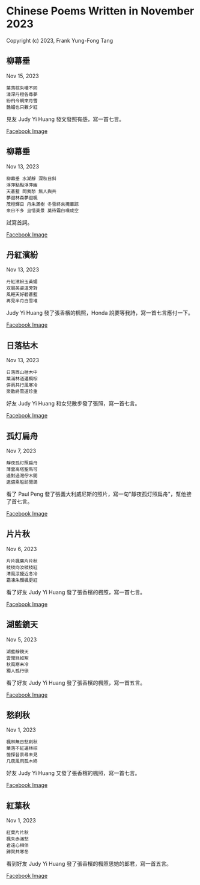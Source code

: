 # Chinese Poems Written in November 2023
Copyright (c) 2023, Frank Yung-Fong Tang

## 柳幕垂
Nov 15, 2023 
```
葉落棕朱嘆不同
淺深丹橙各尋夢
紛飛今朝來月雪
艷媚也只數夕紅
```
見友 Judy Yi Huang 發文發照有感，寫一首七言。

[Facebook Image](https://www.facebook.com/judy.y.huang/posts/pfbid032utCA6MkD5PRTmY2i3haqoiXhpHTPJ5f5JqZBJfLkJrPFCpLs3f9MNpLVsUVdqXdl)

## 柳幕垂
Nov 13, 2023 
```
柳幕垂 水湖靜 深秋日斜
浮萍點點浮萍幽
天蒼藍 問我愁 無人與共
夢迴林森夢迴楓
茂橙輝日 丹朱滿樹 冬雪終來掩華踪
來日不多 且惜美景 莫待霜白嘆成空
```
試寫首詞。

[Facebook Image](https://www.facebook.com/photo?fbid=10160864617079800&set=pcb.10160864643909800)


## 丹紅濱紛
Nov 13, 2023 
```
丹紅濱紛玉黃媚
双展英姿道旁對
風輕天好碧蒼藍
再見半月白雪堆
```
 Judy Yi Huang 發了張香檳的楓照，Honda 說要等我詩，寫一首七言應付一下。

[Facebook Image](https://www.facebook.com/judy.y.huang/posts/pfbid02DpRnXTmFEiCw8d2LpS97HkzrTgMK2nJ6DEgb1Vt6LYWZgGWAUP8CT22t6Myhva87l)

## 日落枯木
Nov 13, 2023 
```
日落西山枯木中
葉滿林道遍楓棕
併肩共行風寒冷
聚散終需道珍重
```
好友 Judy Yi Huang 和女兒散步發了張照，寫一首七言。

[Facebook Image](https://www.facebook.com/judy.y.huang/posts/pfbid02Mfcg4BVtgcgD1NnXBmv5McAa7C3WdsyXoTKC8GxkaCEqrMSnzo1JpRYVNenQB6U8l)

## 孤灯扁舟
Nov 7, 2023 
```
靜夜孤灯照扁舟
薄雲高塔聖馬可
遥對過灣佇木間
邀儂乘船訪閒鴿
```
看了 Paul Peng 發了張義大利威尼斯的照片，寫一句"靜夜孤灯照扁舟"，幫他接了首七言。

[Facebook Image](https://www.facebook.com/paul.peng.3726/posts/pfbid0KRerWM9SdtCVE7sZ8wy1cn9dz99nj2NbED5R7sY6yfyh9mNU5iuioVhGbis1ZqN7l)

## 片片秋
Nov 6, 2023 
```
片片楓葉片片秋
枝枝向汝枝枝紅
清風涼擾近冬冷
霜凍朱顏楓更紅
```
看了好友 Judy Yi Huang 發了張香檳的楓照，寫一首七言。

[Facebook Image](https://www.facebook.com/photo/?fbid=10160834815729800&set=pcb.10160834846119800)

## 湖藍鏡天
Nov 5, 2023 
```
湖藍靜鏡天
雲閒絲如絮
秋風寒未冷
獨人孤行徐
```
看了好友 Judy Yi Huang 發了張香檳的楓照，寫一首五言。


[Facebook Image](https://www.facebook.com/judy.y.huang/posts/pfbid02SUKJ4GpqKjUA81Fz5uzQyFJ7niohsPRSwvhfsnfTEgNit7TcheU9Hp5arKs32q1Zl)

## 愁刹秋
Nov 1, 2023 
```
楓林無日愁刹秋
葉落不紅遍林棕
憶探昔景尋未見
几夜風雨孤木終
```
好友 Judy Yi Huang 又發了張香檳的楓照，寫一首七言。


[Facebook Image](https://www.facebook.com/judy.y.huang/posts/pfbid02KsryUXk6B1JxhfN7D8jqRpeKvRJfNWyj6bsqAQZNFhFZvrxmPmWHAAYCKGH7FtEml)


## 紅葉秋
Nov 1, 2023 
```
紅葉片片秋
楓朱赤滿愁
君遠心相伴
歸聚共寒冬
```
看到好友 Judy Yi Huang 發了張香檳的楓照思她的郎君，寫一首五言。


[Facebook Image](https://www.facebook.com/judy.y.huang/posts/pfbid0rPqvNveVDbA6AJyLiBprA3EGsnmSY18n5fyRpDEzsMY4B2gxc9Z2tsc7QcpSyeel)

